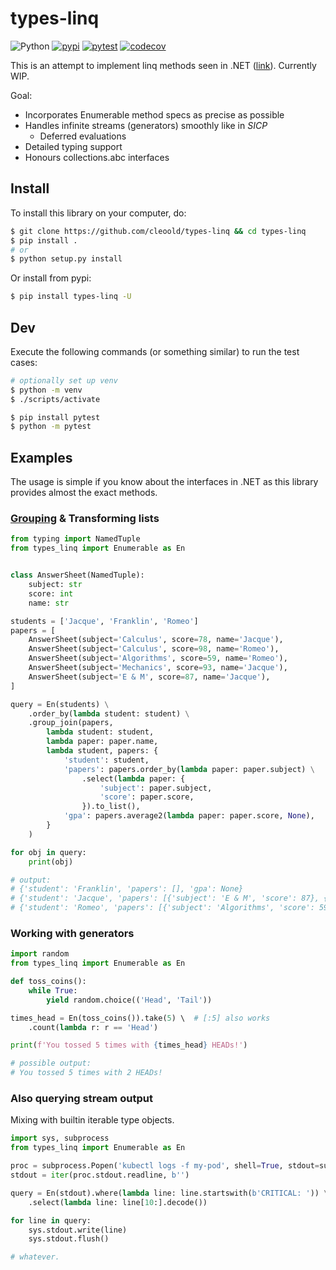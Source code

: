 # types-linq

![Python](https://img.shields.io/badge/python-3.7%2B-blue.svg) [![pypi](https://img.shields.io/pypi/v/types-linq)](https://pypi.org/project/types-linq/) [![pytest](https://github.com/cleoold/types-linq/workflows/pytest/badge.svg)](https://github.com/cleoold/types-linq/actions?query=workflow%3Apytest) [![codecov](https://codecov.io/gh/cleoold/types-linq/branch/main/graph/badge.svg?token=HTUKZ0SQJ3)](https://codecov.io/gh/cleoold/types-linq)

This is an attempt to implement linq methods seen in .NET ([link](https://docs.microsoft.com/en-us/dotnet/api/system.linq.enumerable?view=net-5.0)). Currently WIP.

Goal:
* Incorporates Enumerable method specs as precise as possible
* Handles infinite streams (generators) smoothly like in _SICP_
  * Deferred evaluations
* Detailed typing support
* Honours collections.abc interfaces

## Install

To install this library on your computer, do:
```sh
$ git clone https://github.com/cleoold/types-linq && cd types-linq
$ pip install .
# or
$ python setup.py install
```
Or install from pypi:
```sh
$ pip install types-linq -U
```

## Dev
Execute the following commands (or something similar) to run the test cases:
```sh
# optionally set up venv
$ python -m venv
$ ./scripts/activate

$ pip install pytest
$ python -m pytest
```

## Examples

The usage is simple if you know about the interfaces in .NET as this library provides almost the exact methods.

### [Grouping](https://docs.microsoft.com/en-us/dotnet/api/system.linq.enumerable.groupjoin) & Transforming lists
```py
from typing import NamedTuple
from types_linq import Enumerable as En


class AnswerSheet(NamedTuple):
    subject: str
    score: int
    name: str

students = ['Jacque', 'Franklin', 'Romeo']
papers = [
    AnswerSheet(subject='Calculus', score=78, name='Jacque'),
    AnswerSheet(subject='Calculus', score=98, name='Romeo'),
    AnswerSheet(subject='Algorithms', score=59, name='Romeo'),
    AnswerSheet(subject='Mechanics', score=93, name='Jacque'),
    AnswerSheet(subject='E & M', score=87, name='Jacque'),
]

query = En(students) \
    .order_by(lambda student: student) \
    .group_join(papers,
        lambda student: student,
        lambda paper: paper.name,
        lambda student, papers: {
            'student': student,
            'papers': papers.order_by(lambda paper: paper.subject) \
                .select(lambda paper: {
                    'subject': paper.subject,
                    'score': paper.score,
                }).to_list(),
            'gpa': papers.average2(lambda paper: paper.score, None),
        }
    )

for obj in query:
    print(obj)

# output:
# {'student': 'Franklin', 'papers': [], 'gpa': None}
# {'student': 'Jacque', 'papers': [{'subject': 'E & M', 'score': 87}, {'subject': 'Mechanics', 'score': 93}, {'subject': 'Calculus', 'score': 78}], 'gpa': 86.0}
# {'student': 'Romeo', 'papers': [{'subject': 'Algorithms', 'score': 59}, {'subject': 'Calculus', 'score': 98}], 'gpa': 78.5}
```

### Working with generators
```py
import random
from types_linq import Enumerable as En

def toss_coins():
    while True:
        yield random.choice(('Head', 'Tail'))

times_head = En(toss_coins()).take(5) \  # [:5] also works
    .count(lambda r: r == 'Head')

print(f'You tossed 5 times with {times_head} HEADs!')

# possible output:
# You tossed 5 times with 2 HEADs!
```

### Also querying stream output
Mixing with builtin iterable type objects.
```py
import sys, subprocess
from types_linq import Enumerable as En

proc = subprocess.Popen('kubectl logs -f my-pod', shell=True, stdout=subprocess.PIPE)
stdout = iter(proc.stdout.readline, b'')

query = En(stdout).where(lambda line: line.startswith(b'CRITICAL: ')) \
    .select(lambda line: line[10:].decode())

for line in query:
    sys.stdout.write(line)
    sys.stdout.flush()

# whatever.
```
